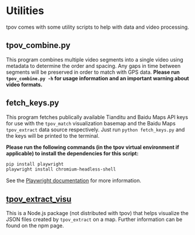 # Utilities

tpov comes with some utility scripts to help with data and video processing.

## tpov_combine.py

This program combines multiple video segments into a single video using metadata to determine the order and spacing. Any gaps in time between segments will be preserved in order to match with GPS data. **Please run `tpov_combine.py -h` for usage information and an important warning about video formats.**

## fetch_keys.py

This program fetches publically available Tianditu and Baidu Maps API keys for use with the `tpov_match` visualization basemap and the Baidu Maps `tpov_extract` data source respectively. Just run `python fetch_keys.py` and the keys will be printed to the terminal.

**Please run the following commands (in the tpov virtual environment if applicable) to install the dependencies for this script:**

```bash
pip install playwright
playwright install chromium-headless-shell
```

See the [Playwright documentation](https://playwright.dev/python/docs/library) for more information.

## [tpov_extract_visu](https://www.npmjs.com/package/tpov_extract_visu)

This is a Node.js package (not distributed with tpov) that helps visualize the JSON files created by `tpov_extract` on a map. Further information can be found on the npm page.